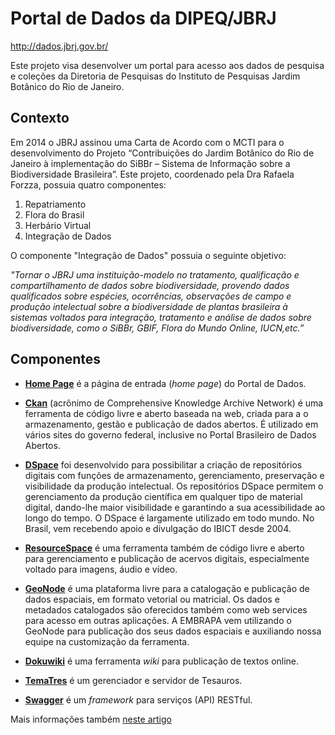# Portal de Dados da DIPEQ/JBRJ

http://dados.jbrj.gov.br/

Este projeto visa desenvolver um portal para acesso aos dados de pesquisa e coleções da Diretoria de Pesquisas do Instituto de Pesquisas Jardim Botânico do Rio de Janeiro.

## Contexto

Em 2014 o JBRJ assinou uma Carta de Acordo com o MCTI para o desenvolvimento do Projeto “Contribuições do Jardim Botânico do Rio de Janeiro à implementação do SiBBr – Sistema de Informação sobre a Biodiversidade Brasileira”. Este projeto, coordenado pela Dra Rafaela Forzza, possuia quatro componentes:

1. Repatriamento
2. Flora do Brasil
3. Herbário Virtual
4. Integração de Dados

O componente "Integração de Dados" possuia o seguinte objetivo:

*"Tornar o JBRJ uma instituição-modelo no tratamento, qualificação e compartilhamento de dados sobre biodiversidade, provendo dados qualificados sobre espécies, ocorrências, observações de campo e produção intelectual sobre a biodiversidade de plantas brasileira à sistemas voltados para integração, tratamento e análise de dados sobre biodiversidade, como o SiBBr, GBIF, Flora do Mundo Online, IUCN,etc.”*


## Componentes

- [**Home Page**](http://dados.jbrj.gov.br) é a página de entrada (*home page*) do Portal de Dados.

- [**Ckan**](http://ckan.org/) (acrônimo de Comprehensive Knowledge Archive Network) é uma ferramenta de código livre e aberto baseada na web, criada para a o armazenamento, gestão e publicação de dados abertos. É utilizado em vários sites do governo federal, inclusive no Portal Brasileiro de Dados Abertos.

- [**DSpace**](http://www.dspace.org/) foi desenvolvido para possibilitar a criação de repositórios digitais com funções de armazenamento, gerenciamento, preservação e visibilidade da produção intelectual. Os repositórios DSpace permitem o gerenciamento da produção científica em qualquer tipo de material digital, dando-lhe maior visibilidade e garantindo a sua acessibilidade ao longo do tempo. O DSpace é largamente utilizado em todo mundo. No Brasil, vem recebendo apoio e divulgação do IBICT desde 2004.

- [**ResourceSpace**](http://www.resourcespace.com/) é uma ferramenta também de código livre e aberto para gerenciamento e publicação de acervos digitais, especialmente voltado para imagens, áudio e vídeo.

- [**GeoNode**](http://geonode.org/) é uma plataforma livre para a catalogação e publicação de dados espaciais, em formato vetorial ou matricial. Os dados e metadados catalogados são oferecidos também como web services para acesso em outras aplicações. A EMBRAPA vem utilizando o GeoNode para publicação dos seus dados espaciais e auxiliando nossa equipe na customização da ferramenta.

- [**Dokuwiki**](https://www.dokuwiki.org/) é uma ferramenta *wiki* para publicação de textos online.

- [**TemaTres**](http://www.vocabularyserver.com/) é um gerenciador e servidor de Tesauros.

- [**Swagger**](http://swagger.io/) é um *framework* para serviços (API) RESTful.

Mais informações também [neste artigo](https://eduardo.dalc.in/uma-arquitetura-para-publicao-de-informaes-sobre-biodiversidade/) 
